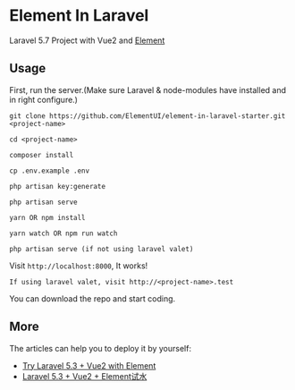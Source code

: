 # Element In Laravel

Laravel 5.7 Project with Vue2 and [Element](https://github.com/ElemeFE/element)

## Usage
First, run the server.(Make sure Laravel & node-modules have installed and in right configure.)
```
git clone https://github.com/ElementUI/element-in-laravel-starter.git <project-name>
```
```
cd <project-name>
```
```
composer install
```
```
cp .env.example .env
```
```
php artisan key:generate
```
```
php artisan serve
```
```
yarn OR npm install
```
```
yarn watch OR npm run watch
```
```
php artisan serve (if not using laravel valet)
```

Visit `http://localhost:8000`, It works!

```
If using laravel valet, visit http://<project-name>.test
```

You can download the repo and start coding.

## More

The articles can help you to deploy it by yourself:

- [Try Laravel 5.3 + Vue2 with Element](http://codesky.me/archives/try-laravel5-vue2-element-en.wind)
- [Laravel 5.3 + Vue2 + Element试水](http://codesky.me/archives/try-laravel5-vue2-element-cn.wind)